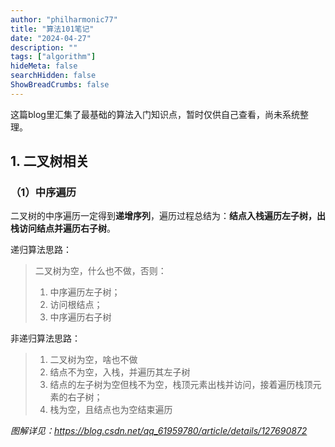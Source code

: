 ```yaml
---
author: "philharmonic77"
title: "算法101笔记"
date: "2024-04-27"
description: ""
tags: ["algorithm"]
hideMeta: false
searchHidden: false
ShowBreadCrumbs: false
---
```


这篇blog里汇集了最基础的算法入门知识点，暂时仅供自己查看，尚未系统整理。   

## 1. 二叉树相关
### （1）中序遍历
二叉树的中序遍历一定得到**递增序列**，遍历过程总结为：**结点入栈遍历左子树，出栈访问结点并遍历右子树**。

递归算法思路：    
> 二叉树为空，什么也不做，否则：  
> 1. 中序遍历左子树；  
> 2. 访问根结点；  
> 3. 中序遍历右子树

非递归算法思路：
> 1. 二叉树为空，啥也不做
> 2. 结点不为空，入栈，并遍历其左子树
> 3. 结点的左子树为空但栈不为空，栈顶元素出栈并访问，接着遍历栈顶元素的右子树；
> 4. 栈为空，且结点也为空结束遍历

*图解详见：<https://blog.csdn.net/qq_61959780/article/details/127690872>*